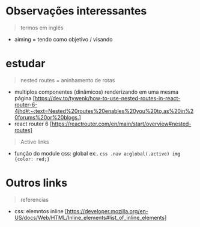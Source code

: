 # Observações interessantes

> termos em inglês
* aiming = tendo como objetivo / visando


# estudar

> nested routes = aninhamento de rotas
* multiplos componentes (dinâmicos) renderizando em uma mesma página [https://dev.to/tywenk/how-to-use-nested-routes-in-react-router-6-4jhd#:~:text=Nested%20routes%20enables%20you%20to,as%20in%20forums%20or%20blogs.]
* react router 6 [https://reactrouter.com/en/main/start/overview#nested-routes]


> Active links
* função do module css: global
ex:. 
``css
.nav a:global(.active) img {color: red;}
``


# Outros links

> referencias
* css: elemntos inline [https://developer.mozilla.org/en-US/docs/Web/HTML/Inline_elements#list_of_inline_elements]